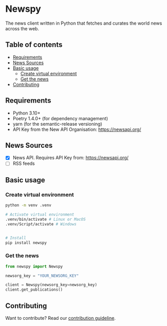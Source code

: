 # Newspy

The news client written in Python that fetches and curates the world news across the web.

## Table of contents

- [Requirements](#requirements)
- [News Sources](#news-sources)
- [Basic usage](#basic-usage)
    - [Create virtual environment](#create-virtual-environment)
    - [Get the news](#get-the-news)
- [Contributing](#contributing)

## Requirements

* Python 3.10+
* Poetry 1.4.0+ (for dependency management)
* yarn (for the semantic-release versioning)
* API Key from the New API Organisation: https://newsapi.org/

## News Sources

- [X] News API. Requires API Key from: https://newsapi.org/
- [ ] RSS feeds

## Basic usage

### Create virtual environment

```bash
python -m venv .venv

# Activate virtual environment
.venv/bin/activate # Linux or MacOS
.venv/Script/activate # Windows


# Install
pip install newspy
```

### Get the news

```python
from newspy import Newspy

newsorg_key = "YOUR_NEWSORG_KEY"

client = Newspy(newsorg_key=newsorg_key)
client.get_publications()
```

## Contributing

Want to contribute? Read our [contribution guideline](./CONTRIBUTING.md).
